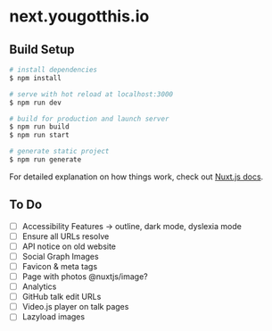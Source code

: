 # next.yougotthis.io

## Build Setup

```bash
# install dependencies
$ npm install

# serve with hot reload at localhost:3000
$ npm run dev

# build for production and launch server
$ npm run build
$ npm run start

# generate static project
$ npm run generate
```

For detailed explanation on how things work, check out [Nuxt.js docs](https://nuxtjs.org).

## To Do

- [ ] Accessibility Features -> outline, dark mode, dyslexia mode
- [ ] Ensure all URLs resolve
- [ ] API notice on old website
- [ ] Social Graph Images
- [ ] Favicon & meta tags
- [ ] Page with photos @nuxtjs/image?
- [ ] Analytics
- [ ] GitHub talk edit URLs
- [ ] Video.js player on talk pages
- [ ] Lazyload images
